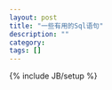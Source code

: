 ```yaml
---
layout: post
title: "一些有用的Sql语句"
description: ""
category: 
tags: []
---
```

{% include JB/setup %}
